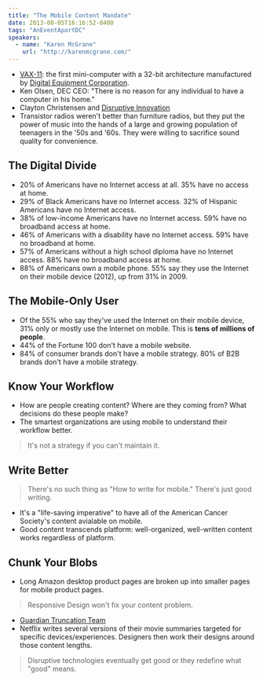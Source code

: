 ```yaml
---
title: "The Mobile Content Mandate"
date: 2013-08-05T16:16:52-0400
tags: "AnEventApartDC"
speakers:
  - name: "Karen McGrane"
    url: "http://karenmcgrane.com/"
---
```


- [VAX-11](http://en.wikipedia.org/wiki/VAX-11): the first mini-computer with a 32-bit architecture manufactured by [Digital Equipment Corporation](http://en.wikipedia.org/wiki/Digital_Equipment_Corporation).
- Ken Olsen, DEC CEO: "There is no reason for any individual to have a computer in his home."
- Clayton Christensen and [Disruptive Innovation](http://en.wikipedia.org/wiki/Disruptive_technology)
- Transistor radios weren't better than furniture radios, but they put the power of music into the hands of a large and growing population of teenagers in the '50s and '60s. They were willing to sacrifice sound quality for convenience.


## The Digital Divide

- 20% of Americans have no Internet access at all. 35% have no access at home.
- 29% of Black Americans have no Internet access. 32% of Hispanic Americans have no Internet access.
- 38% of low-income Americans have no Internet access. 59% have no broadband access at home.
- 46% of Americans with a disability have no Internet access. 59% have no broadband at home.
- 57% of Americans without a high school diploma have no Internet access. 88% have no broadband access at home.
- 88% of Americans own a mobile phone. 55% say they use the Internet on their mobile device (2012), up from 31% in 2009.


## The Mobile-Only User

- Of the 55% who say they've used the Internet on their mobile device, 31% only or mostly use the Internet on mobile. This is __tens of millions of people__.
- 44% of the Fortune 100 don't have a mobile website.
- 84% of consumer brands don't have a mobile strategy. 80% of B2B brands don't have a mobile strategy.


## Know Your Workflow

- How are people creating content? Where are they coming from? What decisions do these people make?
- The smartest organizations are using mobile to understand their workflow better.

> It's not a strategy if you can't maintain it.


## Write Better

> There's no such thing as "How to write for mobile." There's just good writing.

- It's a "life-saving imperative" to have all of the American Cancer Society's content avialable on mobile.
- Good content transcends platform: well-organized, well-written content works regardless of platform.


## Chunk Your Blobs

- Long Amazon desktop product pages are broken up into smaller pages for mobile product pages.

> Responsive Design won't fix your content problem.

- [Guardian Truncation Team](http://guardiantruncationteam.tumblr.com/)
- Netflix writes several versions of their movie summaries targeted for specific devices/experiences. Designers then work their designs around those content lengths.

> Disruptive technologies eventually get good or they redefine what "good" means.
